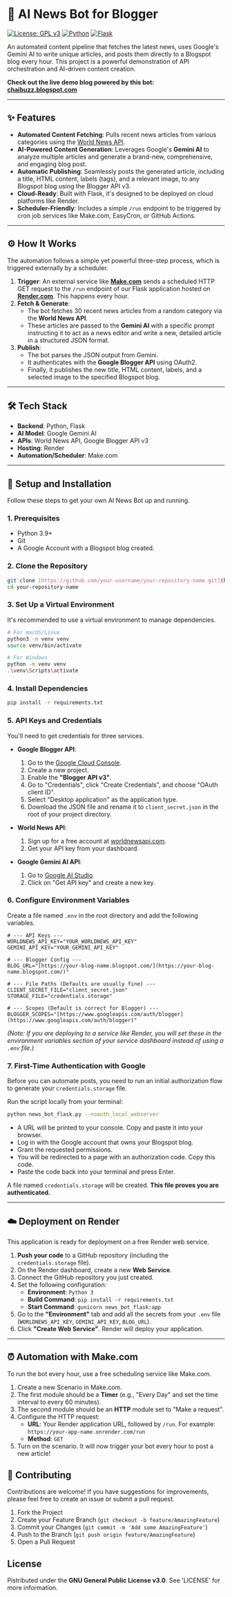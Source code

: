 # 🤖 AI News Bot for Blogger

[![License: GPL v3](https://img.shields.io/badge/License-GPLv3-blue.svg)](https://www.gnu.org/licenses/gpl-3.0)
[![Python](https://img.shields.io/badge/Python-3.9+-blue.svg)](https://www.python.org/)
[![Flask](https://img.shields.io/badge/Flask-2.x-green.svg)](https://flask.palletsprojects.com/)

An automated content pipeline that fetches the latest news, uses Google's Gemini AI to write unique articles, and posts them directly to a Blogspot blog every hour. This project is a powerful demonstration of API orchestration and AI-driven content creation.

**Check out the live demo blog powered by this bot: [chaibuzz.blogspot.com](https://chaibuzz.blogspot.com)**



---

## ✨ Features

* **Automated Content Fetching**: Pulls recent news articles from various categories using the [World News API](https://worldnewsapi.com/).
* **AI-Powered Content Generation**: Leverages Google's **Gemini AI** to analyze multiple articles and generate a brand-new, comprehensive, and engaging blog post.
* **Automatic Publishing**: Seamlessly posts the generated article, including a title, HTML content, labels (tags), and a relevant image, to any Blogspot blog using the Blogger API v3.
* **Cloud-Ready**: Built with Flask, it's designed to be deployed on cloud platforms like Render.
* **Scheduler-Friendly**: Includes a simple `/run` endpoint to be triggered by cron job services like Make.com, EasyCron, or GitHub Actions.

---

## ⚙️ How It Works

The automation follows a simple yet powerful three-step process, which is triggered externally by a scheduler.



1.  **Trigger**: An external service like **[Make.com](https://www.make.com/)** sends a scheduled HTTP GET request to the `/run` endpoint of our Flask application hosted on **[Render.com](https://render.com/)**. This happens every hour.
2.  **Fetch & Generate**:
    * The bot fetches 30 recent news articles from a random category via the **World News API**.
    * These articles are passed to the **Gemini AI** with a specific prompt instructing it to act as a news editor and write a new, detailed article in a structured JSON format.
3.  **Publish**:
    * The bot parses the JSON output from Gemini.
    * It authenticates with the **Google Blogger API** using OAuth2.
    * Finally, it publishes the new title, HTML content, labels, and a selected image to the specified Blogspot blog.

---

## 🛠️ Tech Stack

* **Backend**: Python, Flask
* **AI Model**: Google Gemini AI
* **APIs**: World News API, Google Blogger API v3
* **Hosting**: Render
* **Automation/Scheduler**: Make.com

---

## 🚀 Setup and Installation

Follow these steps to get your own AI News Bot up and running.

### 1. Prerequisites

* Python 3.9+
* Git
* A Google Account with a Blogspot blog created.

### 2. Clone the Repository

```bash
git clone [https://github.com/your-username/your-repository-name.git](https://github.com/your-username/your-repository-name.git)
cd your-repository-name
```

### 3. Set Up a Virtual Environment

It's recommended to use a virtual environment to manage dependencies.

```bash
# For macOS/Linux
python3 -m venv venv
source venv/bin/activate

# For Windows
python -m venv venv
.\venv\Scripts\activate
```

### 4. Install Dependencies

```bash
pip install -r requirements.txt
```

### 5. API Keys and Credentials

You'll need to get credentials for three services.

* **Google Blogger API**:
    1.  Go to the [Google Cloud Console](https://console.cloud.google.com/).
    2.  Create a new project.
    3.  Enable the **"Blogger API v3"**.
    4.  Go to "Credentials", click "Create Credentials", and choose "OAuth client ID".
    5.  Select "Desktop application" as the application type.
    6.  Download the JSON file and rename it to `client_secret.json` in the root of your project directory.

* **World News API**:
    1.  Sign up for a free account at [worldnewsapi.com](https://worldnewsapi.com/).
    2.  Get your API key from your dashboard.

* **Google Gemini AI API**:
    1.  Go to [Google AI Studio](https://aistudio.google.com/).
    2.  Click on "Get API key" and create a new key.

### 6. Configure Environment Variables

Create a file named `.env` in the root directory and add the following variables.

```.env
# --- API Keys ---
WORLDNEWS_API_KEY="YOUR_WORLDNEWS_API_KEY"
GEMINI_API_KEY="YOUR_GEMINI_API_KEY"

# --- Blogger Config ---
BLOG_URL="[https://your-blog-name.blogspot.com/](https://your-blog-name.blogspot.com/)"

# --- File Paths (Defaults are usually fine) ---
CLIENT_SECRET_FILE="client_secret.json"
STORAGE_FILE="credentials.storage"

# --- Scopes (Default is correct for Blogger) ---
BLOGGER_SCOPES="[https://www.googleapis.com/auth/blogger](https://www.googleapis.com/auth/blogger)"
```
*(Note: If you are deploying to a service like Render, you will set these in the environment variables section of your service dashboard instead of using a `.env` file.)*

### 7. First-Time Authentication with Google

Before you can automate posts, you need to run an initial authorization flow to generate your `credentials.storage` file.

Run the script locally from your terminal:

```bash
python news_bot_flask.py --noauth_local_webserver
```

* A URL will be printed to your console. Copy and paste it into your browser.
* Log in with the Google account that owns your Blogspot blog.
* Grant the requested permissions.
* You will be redirected to a page with an authorization code. Copy this code.
* Paste the code back into your terminal and press Enter.

A file named `credentials.storage` will be created. **This file proves you are authenticated.**

---

## ☁️ Deployment on Render

This application is ready for deployment on a free Render web service.

1.  **Push your code** to a GitHub repository (including the `credentials.storage` file).
2.  On the Render dashboard, create a new **Web Service**.
3.  Connect the GitHub repository you just created.
4.  Set the following configuration:
    * **Environment**: `Python 3`
    * **Build Command**: `pip install -r requirements.txt`
    * **Start Command**: `gunicorn news_bot_flask:app`
5.  Go to the **"Environment"** tab and add all the secrets from your `.env` file (`WORLDNEWS_API_KEY`, `GEMINI_API_KEY`, `BLOG_URL`).
6.  Click **"Create Web Service"**. Render will deploy your application.

---

## ⏰ Automation with Make.com

To run the bot every hour, use a free scheduling service like Make.com.

1.  Create a new Scenario in Make.com.
2.  The first module should be a **Timer** (e.g., "Every Day" and set the time interval to every 60 minutes).
3.  The second module should be an **HTTP** module set to "Make a request".
4.  Configure the HTTP request:
    * **URL**: Your Render application URL, followed by `/run`. For example: `https://your-app-name.onrender.com/run`
    * **Method**: `GET`
5.  Turn on the scenario. It will now trigger your bot every hour to post a new article!

## 🤝 Contributing

Contributions are welcome! If you have suggestions for improvements, please feel free to create an issue or submit a pull request.

1.  Fork the Project
2.  Create your Feature Branch (`git checkout -b feature/AmazingFeature`)
3.  Commit your Changes (`git commit -m 'Add some AmazingFeature'`)
4.  Push to the Branch (`git push origin feature/AmazingFeature`)
5.  Open a Pull Request

## License

Pistributed under the **GNU General Public License v3.0**. See 'LICENSE' for more information.
